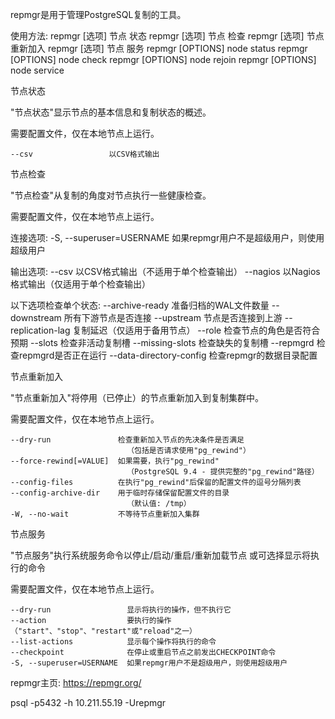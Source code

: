 repmgr是用于管理PostgreSQL复制的工具。

使用方法:
repmgr [选项] 节点 状态
repmgr [选项] 节点 检查
repmgr [选项] 节点 重新加入
repmgr [选项] 节点 服务
repmgr [OPTIONS] node status
repmgr [OPTIONS] node check
repmgr [OPTIONS] node rejoin
repmgr [OPTIONS] node service


节点状态

"节点状态"显示节点的基本信息和复制状态的概述。

需要配置文件，仅在本地节点上运行。

    --csv                 以CSV格式输出

节点检查

"节点检查"从复制的角度对节点执行一些健康检查。

需要配置文件，仅在本地节点上运行。

连接选项:
-S, --superuser=USERNAME  如果repmgr用户不是超级用户，则使用超级用户

输出选项:
--csv                     以CSV格式输出（不适用于单个检查输出）
--nagios                  以Nagios格式输出（仅适用于单个检查输出）

以下选项检查单个状态:
--archive-ready           准备归档的WAL文件数量
--downstream              所有下游节点是否连接
--upstream                节点是否连接到上游
--replication-lag         复制延迟（仅适用于备用节点）
--role                    检查节点的角色是否符合预期
--slots                   检查非活动复制槽
--missing-slots           检查缺失的复制槽
--repmgrd                 检查repmgrd是否正在运行
--data-directory-config   检查repmgr的数据目录配置

节点重新加入

"节点重新加入"将停用（已停止）的节点重新加入到复制集群中。

需要配置文件，仅在本地节点上运行。

    --dry-run               检查重新加入节点的先决条件是否满足
                              （包括是否请求使用"pg_rewind"）
    --force-rewind[=VALUE]  如果需要，执行"pg_rewind"
                              （PostgreSQL 9.4 - 提供完整的"pg_rewind"路径）
    --config-files          在执行"pg_rewind"后保留的配置文件的逗号分隔列表
    --config-archive-dir    用于临时存储保留配置文件的目录
                              （默认值: /tmp）
    -W, --no-wait           不等待节点重新加入集群

节点服务

"节点服务"执行系统服务命令以停止/启动/重启/重新加载节点
或可选择显示将执行的命令

需要配置文件，仅在本地节点上运行。

    --dry-run                 显示将执行的操作，但不执行它
    --action                  要执行的操作（"start"、"stop"、"restart"或"reload"之一）
    --list-actions            显示每个操作将执行的命令
    --checkpoint              在停止或重启节点之前发出CHECKPOINT命令
    -S, --superuser=USERNAME  如果repmgr用户不是超级用户，则使用超级用户

repmgr主页: <https://repmgr.org/>

psql -p5432 -h 10.211.55.19 -Urepmgr

